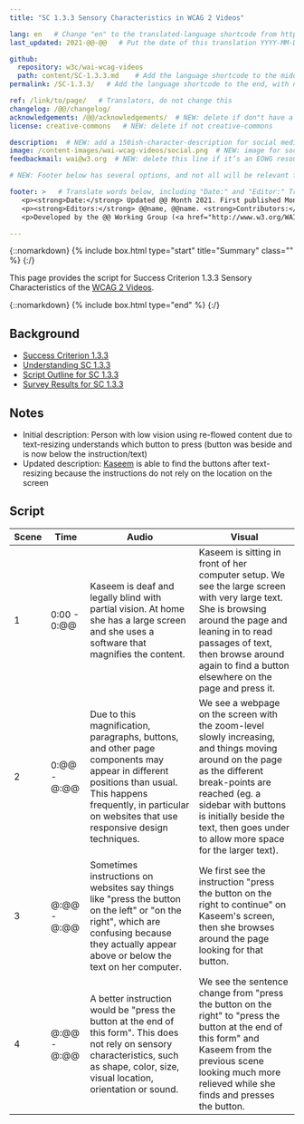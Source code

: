 ```yaml
---
title: "SC 1.3.3 Sensory Characteristics in WCAG 2 Videos"

lang: en   # Change "en" to the translated-language shortcode from https://www.iana.org/assignments/language-subtag-registry/language-subtag-registry
last_updated: 2021-@@-@@   # Put the date of this translation YYYY-MM-DD (with month in the middle)

github:
  repository: w3c/wai-wcag-videos
  path: content/SC-1.3.3.md    # Add the language shortcode to the middle of the filename, for example: content/index.fr.md
permalink: /SC-1.3.3/   # Add the language shortcode to the end, with no slash at end, for example: /link/to/page/fr

ref: /link/to/page/   # Translators, do not change this
changelog: /@@/changelog/
acknowledgements: /@@/acknowledgements/  # NEW: delete if don"t have a separate acknowledgements page. And delete it in the footer below.
license: creative-commons   # NEW: delete if not creative-commons

description:  # NEW: add a 150ish-character-description for social media   # translate the description
image: /content-images/wai-wcag-videos/social.png  # NEW: image for social media
feedbackmail: wai@w3.org  # NEW: delete this line if it’s an EOWG resource (the default is wai-eo-editors@w3.org)

# NEW: Footer below has several options, and not all will be relevant for specific pages. (Ask Shawn if questions.)

footer: >   # Translate words below, including "Date:" and "Editor:" Translate the Working Group name. Leave the Working Group acronym in English. Do *not* change the dates in the footer below.
   <p><strong>Date:</strong> Updated @@ Month 2021. First published Month 20@@. CHANGELOG.</p>
   <p><strong>Editors:</strong> @@name, @@name. <strong>Contributors:</strong> @@name, @@name, and <a href=”https://www.w3.org/groups/wg/@@wg/participants”>participants of the @@WG</a>. ACKNOWLEDGEMENTS lists contributors and credits.</p>
   <p>Developed by the @@ Working Group (<a href="http://www.w3.org/WAI/@@/">@@WG</a>). Developed as part of the <a href="https://www.w3.org/WAI/@@/">WAI-@@ project</a>, @@co-funded by the European Commission.</p>

---
```


{::nomarkdown}
{% include box.html type="start" title="Summary" class="" %}
{:/}

This page provides the script for Success Criterion 1.3.3 Sensory Characteristics of the [WCAG 2 Videos](https://wai-wcag-videos.netlify.app/overview/).

{::nomarkdown}
{% include box.html type="end" %}
{:/}

## Background

* [Success Criterion 1.3.3](https://www.w3.org/TR/WCAG22/#sensory-characteristics)
* [Understanding SC 1.3.3](https://www.w3.org/WAI/WCAG22/Understanding/sensory-characteristics.html)
* [Script Outline for SC 1.3.3](https://www.w3.org/WAI/EO/wiki/Video-Based_Resources/WCAG_Requirements#SC1-3-3)
* [Survey Results for SC 1.3.3](https://www.w3.org/2002/09/wbs/35532/Videos_WCAG_Squirrel/results#xSC133)

## Notes

* Initial description: Person with low vision using re-flowed content due to text-resizing understands which button to press (button was beside and is now below the instruction/text)
* Updated description: [Kaseem](https://wai-wcag-videos.netlify.app/overview/#kaseem-she) is able to find the buttons after text-resizing because the instructions do not rely on the location on the screen

## Script

| Scene | Time | Audio | Visual |
| ----- | ---- | ----- | ------ |
| 1 | 0:00 - 0:@@ | Kaseem is deaf and legally blind with partial vision. At home she has a large screen and she uses a software that magnifies the content. | Kaseem is sitting in front of her computer setup. We see the large screen with very large text. She is browsing around the page and leaning in to read passages of text, then browse around again to find a button elsewhere on the page and press it. |
| 2 | 0:@@ - @:@@ | Due to this magnification, paragraphs, buttons, and other page components may appear in different positions than usual. This happens frequently, in particular on websites that use responsive design techniques. | We see a webpage on the screen with the zoom-level slowly increasing, and things moving around on the page as the different break-points are reached (eg. a sidebar with buttons is initially beside the text, then goes under to allow more space for the larger text). |
| 3 | @:@@ - @:@@ | Sometimes instructions on websites say things like "press the button on the left" or "on the right", which are confusing because they actually appear above or below the text on her computer. | We first see the instruction "press the button on the right to continue" on Kaseem's screen, then she browses around the page looking for that button. |
| 4 | @:@@ - @:@@ | A better instruction would be "press the button at the end of this form". This does not rely on sensory characteristics, such as shape, color, size, visual location, orientation or sound. | We see the sentence change from "press the button on the right" to "press the button at the end of this form" and Kaseem from the previous scene looking much more relieved while she finds and presses the button. |
